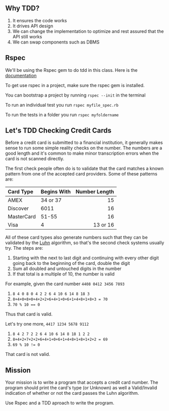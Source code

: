 Why TDD?
---
1. It ensures the code works
2. It drives API design
3. We can change the implementation to optimize and rest assured that the API still works
4. We can swap components such as DBMS

Rspec
---
We'll be using the Rspec gem to do tdd in this class. Here is the
[documentation](http://rspec.info/documentation/3.2/rspec-expectations/#Equivalence)

To get use rspec in a project, make sure the rspec gem is installed.

You can bootstrap a project by running `rspec --init` in the terminal

To run an individual test you run `rspec myfile_spec.rb`

To run the tests in a folder you run `rspec myfoldername`

Let's TDD Checking Credit Cards
---
Before a credit card is submitted to a financial institution, it generally makes sense to run some simple reality checks on the number. The numbers are a good length and it's common to make minor transcription errors when the card is not scanned directly.

The first check people often do is to validate that the card matches a known pattern from one of the accepted card providers. Some of these patterns are:

| Card Type  | Begins With | Number Length |
|:-----------|:------------|--------------:|
| AMEX       | 34 or 37    | 15            |
| Discover   | 6011        | 16            |
| MasterCard | 51-55       | 16            |
| Visa       | 4           | 13 or 16      |

All of these card types also generate numbers such that they can be validated by the [Luhn](http://en.wikipedia.org/wiki/Luhn_algorithm) algorithm, so that's the second check systems usually try. The steps are:

1. Starting with the next to last digit and continuing with every other
   digit going back to the beginning of the card, double the digit
2. Sum all doubled and untouched digits in the number
3. If that total is a multiple of 10, the number is valid

For example, given the card number `4408 0412 3456 7893`

1.  `8 4 0 8 0 4 2 2 6 4 10 6 14 8 18 3`
2.  `8+4+0+8+0+4+2+2+6+4+1+0+6+1+4+8+1+8+3 = 70`
3.  `70 % 10 == 0`

Thus that card is valid.

Let's try one more, `4417 1234 5678 9112`

1.  `8 4 2 7 2 2 6 4 10 6 14 8 18 1 2 2`
2.  `8+4+2+7+2+2+6+4+1+0+6+1+4+8+1+8+1+2+2 = 69`
3.  `69 % 10 != 0`

That card is not valid.

Mission
---

Your mission is to write a program that accepts a credit card number. The program should print the card's type (or Unknown) as well a Valid/Invalid indication of whether or not the card passes the Luhn algorithm.

Use Rspec and a TDD aproach to write the program.


